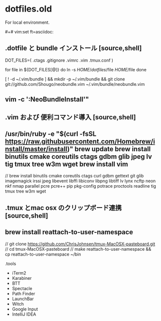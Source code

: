 # dotfiles.old
For local environment.

#+# vim:set ft=asciidoc:

.dotfile と bundle インストール
[source,shell]
----
DOT_FILES=( .ctags .gitignore .vimrc .vim .tmux.conf )

for file in ${DOT_FILES[@]}
do
    ln -s $HOME/dotfiles/$file $HOME/$file
done

[ ! -d ~/.vim/bundle ] && mkdir -p ~/.vim/bundle && git clone git://github.com/Shougo/neobundle.vim ~/.vim/bundle/neobundle.vim

vim -c ':NeoBundleInstall'"
----

.vim および 便利コマンド導入
[source,shell]
----
/usr/bin/ruby -e "$(curl -fsSL https://raw.githubusercontent.com/Homebrew/install/master/install)"
brew update
brew install binutils cmake coreutils ctags gdbm glib jpeg lv tig tmux tree w3m wget
brew install vim
----
// brew install binutils cmake coreutils ctags curl gdbm gettext git glib imagemagick irssi jpeg libevent libffi libiconv libpng libtiff lv lynx ncftp neon nkf nmap parallel pcre pcre++ pip pkg-config potrace proctools readline tig tmux tree w3m wget

.tmux とmac osx のクリップボード連携
[source,shell]
----
brew install reattach-to-user-namespace
----
// git clone https://github.com/ChrisJohnsen/tmux-MacOSX-pasteboard.git
// cd tmux-MacOSX-pasteboard
// make reattach-to-user-namespace && cp reattach-to-user-namespace ~/bin

.tools

* iTerm2
* Karabiner
* BTT
* Spectacle
* Path Finder
* LaunchBar
* Witch
* Google Input
* IntelliJ IDEA

